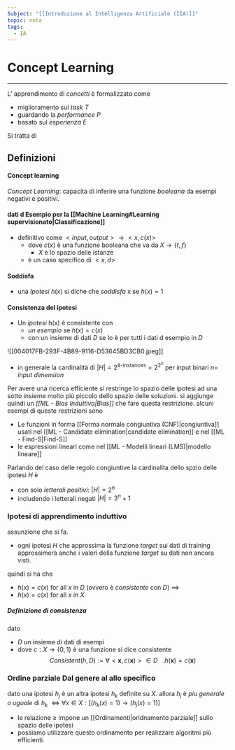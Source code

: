 ```yaml
---
Subject: "[[Introduzione al Intelligenza Artificiale (IIA)]]"
topic: nota
tags:
  - IA
---
```


# Concept Learning
---
L’ apprendimento di _concetti_ è formalizzato come 
- miglioramento sul _task_ $T$
- guardando la _performance_ $P$
- basato sul _esperienza_ $E$


Si tratta di  


## Definizioni

#### Concept learning
_Concept Learning_: capacita di inferire una funzione _booleana_ da esempi negativi e positivi. 
#### dati d Esempio per la [[Machine Learning#Learning supervisionato|Classificazione]]
- definitivo come $<input,output> \rightarrow <x,c(x)>$ 
	- dove $c(x)$ è una funzione booleana che va da $X \rightarrow \{t,f\}$
		- $X$ è lo spazio delle istanze
	- è un caso specifico di $<x,d>$
#### Soddisfa
- una _Ipotesi_ $h(x)$ si diche che _soddisfa_ x se $h(x)=1$
#### Consistenza del ipotesi
- Un _ipotesi_ h(x) è consistente con
	- _un esempio_  se $h(x) =c(x)$
	-  con un insieme di dati $D$ se lo è per tutti  i dati d esempio in $D$



![[004017FB-293F-4B89-9116-D53645BD3CB0.jpeg]]

- in generale la cardinalità di $|H| = 2^{\#\text{-instances}}= 2^{2^{n}}$ per input binari $n =$ _input dimension_



Per avere una ricerca efficiente  si restringe lo spazio delle ipotesi ad una sotto insieme molto più piccolo dello spazio delle soluzioni. si aggiunge quindi un _[[ML - Bias Induttivo|Bias]]_ che fare questa restrizione.
alcuni esempi di queste restrizioni sono 
- Le funzioni in forma [[Forma normale congiuntiva (CNF)|congiuntiva]] usati nel [[ML - Candidate elimination|candidate elimination]] e nel [[ML - Find-S|Find-S]]
- le espressioni lineari come nel [[ML - Modelli lineari (LMS)|modello lineare]]


Parlando del caso delle regolo congiuntive la cardinalita dello spzio delle ipotesi $H$ è
- con solo _letterali positivi_:  $|H|= 2^n$
- includendo i letterali negati $|H| = 3^n+1$


### Ipotesi di apprendimento induttivo
assunzione che si fa.
- ogni ipotesi $H$ che approssima la funzione _target_ sui dati di training approssimerà anche i valori della funzione _target_ su dati non ancora visti.

quindi si ha che 
- $h(x)=c(x)$ for all $x$ in $D$ (ovvero è _consistente_ con $D$) $\implies$
- $h(x) = c(x)$ for all $x$ in $X$ 


##### Definizione di consistenza
dato 
- $D$ un insieme di dati di esempi
- dove $c : X \rightarrow \{0,1\}$ è una funzione
si dice consistente 
$$Consistent(h,D):= \forall <\boldsymbol x,c(\boldsymbol x)> \in D \ \ \ .   h(\boldsymbol x)=c(\boldsymbol x)$$  

### Ordine parziale Dal genere al allo specifico 
dato una ipotesi $h_j$ è un altra ipotesi $h_k$ definite su $X$. allora $h_j$ è _piu generale o uguale_ di $h_k$  $\iff \forall x \in X : [(h_k(x)=1) \rightarrow (h_j(x)=1)]$
- le relazione $\geq$ impone un [[Ordinamenti|oridnamento parziale]] sullo spazio delle ipotesi 
- possiamo utilizzare questo ordinamento per realizzare algoritmi più efficienti. 
 





